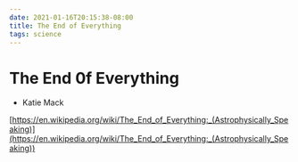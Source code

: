 ```yaml
---
date: 2021-01-16T20:15:38-08:00
title: The End of Everything
tags: science
---
```


# The End 0f Everything
- Katie Mack

[https://en.wikipedia.org/wiki/The_End_of_Everything:_(Astrophysically_Speaking)](https://en.wikipedia.org/wiki/The_End_of_Everything:_(Astrophysically_Speaking))